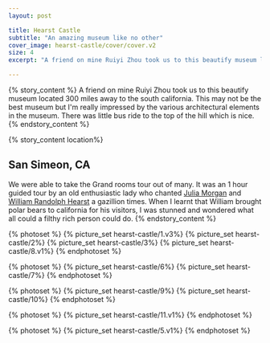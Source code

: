 ```yaml
---
layout: post

title: Hearst Castle
subtitle: "An amazing museum like no other"
cover_image: hearst-castle/cover/cover.v2
size: 4
excerpt: "A friend on mine Ruiyi Zhou took us to this beautify museum located 300 miles away to the south california. This may not be the best museum but I'm really impressed by the various architectural elements in the museum. There was little bus ride to the top of the hill which is nice."

---
```



{% story_content %}
A friend on mine Ruiyi Zhou took us to this beautify museum located 300 miles away to the south california. This may not be the best museum but I'm really impressed by the various architectural elements in the museum. There was little bus ride to the top of the hill which is nice.
{% endstory_content %}


{% story_content location%}
## San Simeon, CA
We were able to take the Grand rooms tour out of many. It was an 1 hour guided tour by an old enthusiastic lady who chanted <a href='https://en.wikipedia.org/wiki/Julia_Morgan' target="_blank">Julia Morgan</a> and <a href="https://en.wikipedia.org/wiki/William_Randolph_Hearst" target="_blank">William Randolph Hearst</a> a gazillion times. When I learnt that William brought polar bears to california for his visitors, I was stunned and wondered what all could a filthy rich person could do.
{% endstory_content %}

{% photoset %}
  {% picture_set hearst-castle/1.v3%}
  {% picture_set hearst-castle/2%}
  {% picture_set hearst-castle/3%}
  {% picture_set hearst-castle/8.v1%}
{% endphotoset %}

{% photoset %}
  {% picture_set hearst-castle/6%}
  {% picture_set hearst-castle/7%}
{% endphotoset %}

{% photoset %}
  {% picture_set hearst-castle/9%}
  {% picture_set hearst-castle/10%}
{% endphotoset %}

{% photoset %}
  {% picture_set hearst-castle/11.v1%}
{% endphotoset %}


{% photoset %}
  {% picture_set hearst-castle/5.v1%}
{% endphotoset %}


